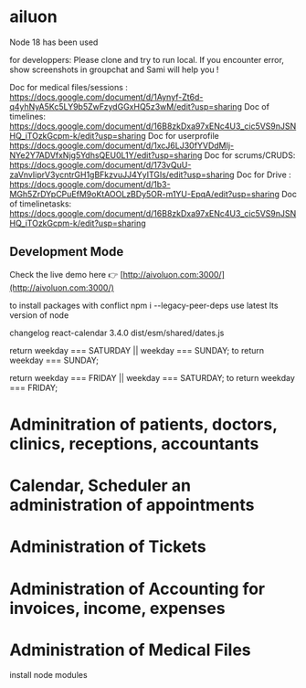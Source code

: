 # ailuon

Node 18 has been used 

for developpers: Please clone and try to run local. If you encounter error, show screenshots in groupchat and Sami will help you !

Doc for medical files/sessions : https://docs.google.com/document/d/1Aynyf-Zt6d-q4yhNyA5Kc5LY9b5ZwFzydGGxHQ5z3wM/edit?usp=sharing
Doc of timelines: https://docs.google.com/document/d/16B8zkDxa97xENc4U3_cic5VS9nJSNHQ_iTOzkGcpm-k/edit?usp=sharing
Doc for userprofile https://docs.google.com/document/d/1xcJ6LJ30fYVDdMIj-NYe2Y7ADVfxNjg5YdhsQEU0L1Y/edit?usp=sharing
Doc for scrums/CRUDS: https://docs.google.com/document/d/173vQuU-zaVnvIiprV3ycntrGH1gBFkzvuJJ4YyITGIs/edit?usp=sharing
Doc for Drive : https://docs.google.com/document/d/1b3-MGh5ZrDYpCPuEfM9oKtAOOLzBDy5OR-m1YU-EpqA/edit?usp=sharing
Doc of timelinetasks: https://docs.google.com/document/d/16B8zkDxa97xENc4U3_cic5VS9nJSNHQ_iTOzkGcpm-k/edit?usp=sharing

## Development Mode

Check the live demo here 👉️ [http://aivoluon.com:3000/](http://aivoluon.com:3000/)

to install packages with conflict
npm i  --legacy-peer-deps
use latest lts version of node

changelog
react-calendar 3.4.0
dist/esm/shared/dates.js 


return weekday === SATURDAY || weekday === SUNDAY;
to
return weekday === SUNDAY;



return weekday === FRIDAY || weekday === SATURDAY;
to
return weekday === FRIDAY;


# Adminitration of patients, doctors, clinics, receptions, accountants
# Calendar, Scheduler an administration of appointments
# Administration of Tickets
# Administration of Accounting for invoices, income, expenses
# Administration of Medical Files

install node modules 

